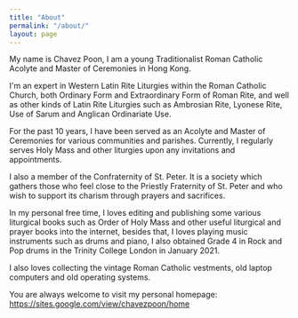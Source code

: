 ```yaml
---
title: "About"
permalink: "/about/"
layout: page
---
```


My name is Chavez Poon, I am a young Traditionalist Roman Catholic Acolyte and Master of Ceremonies in Hong Kong.

I'm an expert in Western Latin Rite Liturgies within the Roman Catholic Church, both Ordinary Form and Extraordinary Form of Roman Rite, and well as other kinds of Latin Rite Liturgies such as Ambrosian Rite, Lyonese Rite, Use of Sarum and Anglican Ordinariate Use.

For the past 10 years,  I have been served as an Acolyte and Master of Ceremonies for various communities and parishes. Currently, I regularly serves Holy Mass and other liturgies upon any invitations and appointments.

I also a member of the Confraternity of St. Peter. It is a society which gathers those who feel close to the Priestly Fraternity of St. Peter and who wish to support its charism through prayers and sacrifices.

In my personal free time, I loves editing and publishing some various liturgical books such as Order of Holy Mass and other useful liturgical and prayer books into the internet, besides that, I loves playing music instruments such as drums and piano, I also obtained Grade 4 in Rock and Pop drums in the Trinity College London in January 2021.

I also loves collecting the vintage Roman Catholic vestments, old laptop computers and old operating systems.

You are always welcome to visit my personal homepage: https://sites.google.com/view/chavezpoon/home
